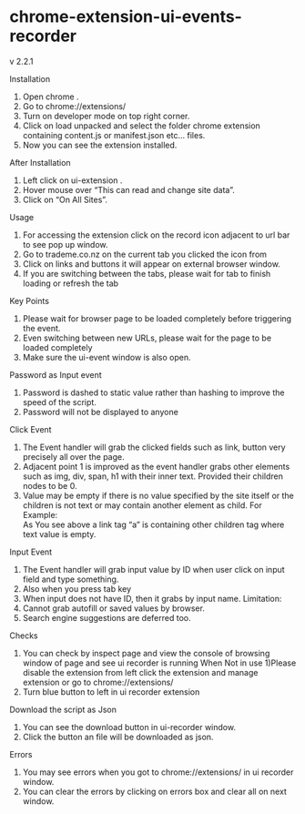 # chrome-extension-ui-events-recorder
v 2.2.1

Installation
1) Open chrome . 
2) Go to chrome://extensions/ 
3) Turn on developer mode on top right corner. 
4) Click on load unpacked and select the folder chrome extension containing content.js or manifest.json etc... files. 
5) Now you can see the extension installed.

After Installation 
1) Left click on ui-extension . 
2) Hover mouse over “This can read and change site data”. 
3) Click on “On All Sites”.

Usage
1) For accessing the extension click on the record icon adjacent to url bar to see pop up window. 
2) Go to trademe.co.nz on the current tab you clicked the icon from 
3) Click on links and buttons it will appear on external browser window. 
4) If you are switching between the tabs, please wait for tab to finish loading or refresh the tab

Key Points
1) Please wait for browser page to be loaded completely before triggering the event. 
2) Even switching between new URLs, please wait for the page to be loaded completely 
3) Make sure the ui-event window is also open.

Password as Input event
1) Password is dashed to static value rather than hashing to improve the speed of the script.
2) Password will not be displayed to anyone

Click Event
1) The Event handler will grab the clicked fields such as link, button very precisely all over the page. 
2) Adjacent point 1 is improved as the event handler grabs other elements such as img, div, span, h1 with their inner text. 
Provided their children nodes to be 0.
3) Value may be empty if there is no value specified by the site itself or the children is not text or may contain another 
element as child. 
For Example: <a> <img><div></div></a> As You see above a link tag “a” is containing other children tag where text value is empty.

Input Event
1) The Event handler will grab input value by ID when user click on input field and type something. 
2) Also when you press tab key 
3) When input does not have ID, then it grabs by input name.
Limitation: 
1) Cannot grab autofill or saved values by browser. 
2) Search engine suggestions are deferred too.

Checks
1) You can check by inspect page and view the console of browsing window of page and see ui recorder is running
When Not in use 
1)Please disable the extension from left click the extension and manage extension or go to chrome://extensions/ 
2) Turn blue button to left in ui recorder extension

Download the script as Json
1) You can see the download button in ui-recorder window. 
2) Click the button an file will be downloaded as json.

Errors
1) You may see errors when you got to chrome://extensions/ in ui recorder window.
2) You can clear the errors by clicking on errors box and clear all on next window.
